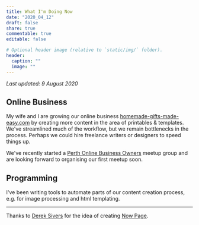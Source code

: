 ```yaml
---
title: What I'm Doing Now
date: "2020_04_12"
draft: false
share: true
commentable: true
editable: false

# Optional header image (relative to `static/img/` folder).
header:
  caption: ""
  image: ""
---
```


_Last updated: 9 August 2020_

## Online Business

My wife and I are growing our online business [homemade-gifts-made-easy.com](https://www.homemade-gifts-made-easy.com) by creating more content in the area of printables & templates. We've streamlined much of the workflow, but we remain bottlenecks in the process. Perhaps we could hire freelance writers or designers to speed things up. 

We've recently started a [Perth Online Business Owners](https://www.meetup.com/Perth-Online-Business-Owners/) meetup group and are looking forward to organising our first meetup soon.


## Programming

I've been writing tools to automate parts of our content creation process, e.g. for image processing and html templating. 




<hr>

Thanks to [Derek Sivers](https://sivers.org/now) for the idea of creating [Now Page](https://nownownow.com/about).